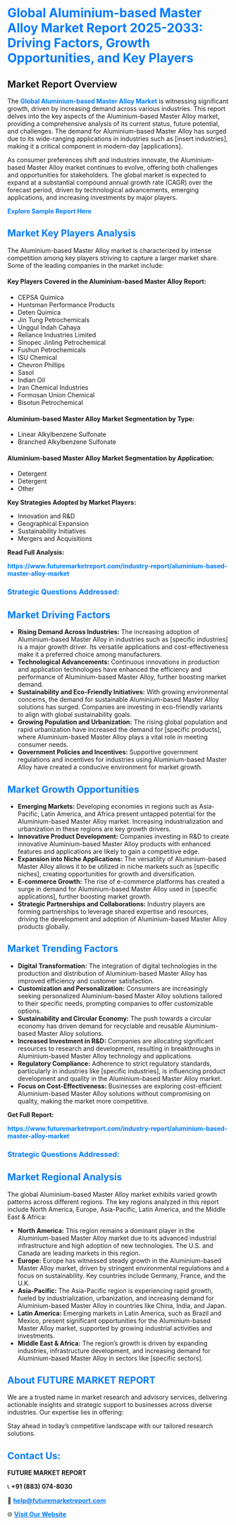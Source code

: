 <h1 style="color: #007BFF;">Global Aluminium-based Master Alloy Market Report 2025-2033: Driving Factors, Growth Opportunities, and Key Players</h1>

<section id="overview">
<h2>Market Report Overview</h2>
<p>The <a href="https://www.futuremarketreport.com/industry-report/aluminium-based-master-alloy-market" style="color: #007BFF; text-decoration: none;"><strong>Global Aluminium-based Master Alloy Market</strong></a> is witnessing significant growth, driven by increasing demand across various industries. This report delves into the key aspects of the Aluminium-based Master Alloy market, providing a comprehensive analysis of its current status, future potential, and challenges. The demand for Aluminium-based Master Alloy has surged due to its wide-ranging applications in industries such as [insert industries], making it a critical component in modern-day [applications].</p>
<p>As consumer preferences shift and industries innovate, the Aluminium-based Master Alloy market continues to evolve, offering both challenges and opportunities for stakeholders. The global market is expected to expand at a substantial compound annual growth rate (CAGR) over the forecast period, driven by technological advancements, emerging applications, and increasing investments by major players.</p>
</section>

<section id="overview">
<p><a href="https://www.futuremarketreport.com/request-sample/reportId=32711" style="color: #007BFF; text-decoration: none;"><strong>Explore Sample Report Here</strong></a></p>
</section>

<section id="key-players">
<h2 style="color: #007BFF;">Market Key Players Analysis</h2>
<p>The Aluminium-based Master Alloy market is characterized by intense competition among key players striving to capture a larger market share. Some of the leading companies in the market include:</p>
<h4>Key Players Covered in the Aluminium-based Master Alloy Report:</h4>
<ul><li>CEPSA Quimica</li><li>Huntsman Performance Products</li><li>Deten Quimica</li><li>Jin Tung Petrochemicals</li><li>Unggul Indah Cahaya</li><li>Reliance Industries Limited</li><li>Sinopec Jinling Petrochemical</li><li>Fushun Petrochemicals</li><li>ISU Chemical</li><li>Chevron Phillips</li><li>Sasol</li><li>Indian Oil</li><li>Iran Chemical Industries</li><li>Formosan Union Chemical</li><li>Bisotun Petrochemical</li></ul>
<h4>Aluminium-based Master Alloy Market Segmentation by Type:</h4>
<ul><li>Linear Alkylbenzene Sulfonate</li><li>Branched Alkylbenzene Sulfonate</li></ul>

<h4>Aluminium-based Master Alloy Market Segmentation by Application:</h4>
<ul><li>Detergent</li><li>Detergent</li><li>Other</li></ul>
<p><strong>Key Strategies Adopted by Market Players:</strong></p>
<ul>
<li>Innovation and R&D</li>
<li>Geographical Expansion</li>
<li>Sustainability Initiatives</li>
<li>Mergers and Acquisitions</li>
</ul>
</section>

<section>
<p><strong>Read Full Analysis: </strong></p><a href="https://www.futuremarketreport.com/industry-report/aluminium-based-master-alloy-market" style="color: #007BFF; text-decoration: none;"><strong>https://www.futuremarketreport.com/industry-report/aluminium-based-master-alloy-market</strong></a>
<h3 style="color: #007BFF;">Strategic Questions Addressed:</h3>
</section>

<section id="driving-factors">
<h2 style="color: #007BFF;">Market Driving Factors</h2>
<ul>
<li><strong>Rising Demand Across Industries:</strong> The increasing adoption of Aluminium-based Master Alloy in industries such as [specific industries] is a major growth driver. Its versatile applications and cost-effectiveness make it a preferred choice among manufacturers.</li>
<li><strong>Technological Advancements:</strong> Continuous innovations in production and application technologies have enhanced the efficiency and performance of Aluminium-based Master Alloy, further boosting market demand.</li>
<li><strong>Sustainability and Eco-Friendly Initiatives:</strong> With growing environmental concerns, the demand for sustainable Aluminium-based Master Alloy solutions has surged. Companies are investing in eco-friendly variants to align with global sustainability goals.</li>
<li><strong>Growing Population and Urbanization:</strong> The rising global population and rapid urbanization have increased the demand for [specific products], where Aluminium-based Master Alloy plays a vital role in meeting consumer needs.</li>
<li><strong>Government Policies and Incentives:</strong> Supportive government regulations and incentives for industries using Aluminium-based Master Alloy have created a conducive environment for market growth.</li>
</ul>
</section>

<section id="growth-opportunities">
<h2 style="color: #007BFF;">Market Growth Opportunities</h2>
<ul>
<li><strong>Emerging Markets:</strong> Developing economies in regions such as Asia-Pacific, Latin America, and Africa present untapped potential for the Aluminium-based Master Alloy market. Increasing industrialization and urbanization in these regions are key growth drivers.</li>
<li><strong>Innovative Product Development:</strong> Companies investing in R&D to create innovative Aluminium-based Master Alloy products with enhanced features and applications are likely to gain a competitive edge.</li>
<li><strong>Expansion into Niche Applications:</strong> The versatility of Aluminium-based Master Alloy allows it to be utilized in niche markets such as [specific niches], creating opportunities for growth and diversification.</li>
<li><strong>E-commerce Growth:</strong> The rise of e-commerce platforms has created a surge in demand for Aluminium-based Master Alloy used in [specific applications], further boosting market growth.</li>
<li><strong>Strategic Partnerships and Collaborations:</strong> Industry players are forming partnerships to leverage shared expertise and resources, driving the development and adoption of Aluminium-based Master Alloy products globally.</li>
</ul>
</section>

<section id="trending-factors">
<h2 style="color: #007BFF;">Market Trending Factors</h2>
<ul>
<li><strong>Digital Transformation:</strong> The integration of digital technologies in the production and distribution of Aluminium-based Master Alloy has improved efficiency and customer satisfaction.</li>
<li><strong>Customization and Personalization:</strong> Consumers are increasingly seeking personalized Aluminium-based Master Alloy solutions tailored to their specific needs, prompting companies to offer customizable options.</li>
<li><strong>Sustainability and Circular Economy:</strong> The push towards a circular economy has driven demand for recyclable and reusable Aluminium-based Master Alloy solutions.</li>
<li><strong>Increased Investment in R&D:</strong> Companies are allocating significant resources to research and development, resulting in breakthroughs in Aluminium-based Master Alloy technology and applications.</li>
<li><strong>Regulatory Compliance:</strong> Adherence to strict regulatory standards, particularly in industries like [specific industries], is influencing product development and quality in the Aluminium-based Master Alloy market.</li>
<li><strong>Focus on Cost-Effectiveness:</strong> Businesses are exploring cost-efficient Aluminium-based Master Alloy solutions without compromising on quality, making the market more competitive.</li>
</ul>
</section>

<section>
<p><strong>Get Full Report: </strong></p><a href="https://www.futuremarketreport.com/industry-report/aluminium-based-master-alloy-market" style="color: #007BFF; text-decoration: none;"><strong>https://www.futuremarketreport.com/industry-report/aluminium-based-master-alloy-market</strong></a>
<h3 style="color: #007BFF;">Strategic Questions Addressed:</h3>
</section>


<section id="regional-analysis">
<h2 style="color: #007BFF;">Market Regional Analysis</h2>
<p>The global Aluminium-based Master Alloy market exhibits varied growth patterns across different regions. The key regions analyzed in this report include North America, Europe, Asia-Pacific, Latin America, and the Middle East & Africa:</p>
<ul>
<li><strong>North America:</strong> This region remains a dominant player in the Aluminium-based Master Alloy market due to its advanced industrial infrastructure and high adoption of new technologies. The U.S. and Canada are leading markets in this region.</li>
<li><strong>Europe:</strong> Europe has witnessed steady growth in the Aluminium-based Master Alloy market, driven by stringent environmental regulations and a focus on sustainability. Key countries include Germany, France, and the U.K.</li>
<li><strong>Asia-Pacific:</strong> The Asia-Pacific region is experiencing rapid growth, fueled by industrialization, urbanization, and increasing demand for Aluminium-based Master Alloy in countries like China, India, and Japan.</li>
<li><strong>Latin America:</strong> Emerging markets in Latin America, such as Brazil and Mexico, present significant opportunities for the Aluminium-based Master Alloy market, supported by growing industrial activities and investments.</li>
<li><strong>Middle East & Africa:</strong> The region’s growth is driven by expanding industries, infrastructure development, and increasing demand for Aluminium-based Master Alloy in sectors like [specific sectors].</li>
</ul>
</section>

<footer>
<h2 style="color: #007BFF;">About FUTURE MARKET REPORT</h2>
<p>We are a trusted name in market research and advisory services, delivering actionable insights and strategic support to businesses across diverse industries. Our expertise lies in offering:</p>

<p>Stay ahead in today’s competitive landscape with our tailored research solutions.</p>

<h2 style="color: #007BFF;">Contact Us:</h2>
<p><strong>FUTURE MARKET REPORT</strong></p>
<p>📞 <strong>+91 (883) 074-8030</strong></p>
<p>📧 <strong><a href="mailto:help@futuremarketreport.com" style="color: #007BFF;">help@futuremarketreport.com</a></strong></p>
<p>🌐 <strong><a href="https://www.futuremarketreport.com/" style="color: #007BFF;">Visit Our Website</a></strong></p>
</footer>